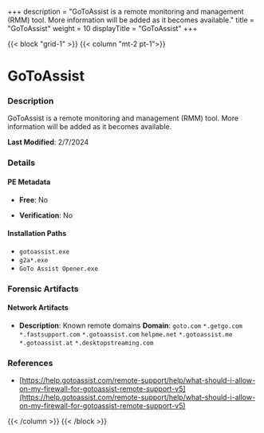 +++
description = "GoToAssist is a remote monitoring and management (RMM) tool. More information will be added as it becomes available."
title = "GoToAssist"
weight = 10
displayTitle = "GoToAssist"
+++


{{< block "grid-1" >}}
{{< column "mt-2 pt-1">}}

# GoToAssist


### Description

GoToAssist is a remote monitoring and management (RMM) tool. More information will be added as it becomes available.



**Last Modified**: 2/7/2024

### Details


#### PE Metadata


- **Free**: No

- **Verification**: No




#### Installation Paths
- `gotoassist.exe`
- `g2a*.exe`
- `GoTo Assist Opener.exe`

### Forensic Artifacts




#### Network Artifacts

- **Description**: Known remote domains
  **Domain**: `goto.com` `*.getgo.com` `*.fastsupport.com` `*.gotoassist.com` `helpme.net` `*.gotoassist.me` `*.gotoassist.at` `*.desktopstreaming.com`





### References
- [https://help.gotoassist.com/remote-support/help/what-should-i-allow-on-my-firewall-for-gotoassist-remote-support-v5](https://help.gotoassist.com/remote-support/help/what-should-i-allow-on-my-firewall-for-gotoassist-remote-support-v5)



{{< /column >}}
{{< /block >}}
